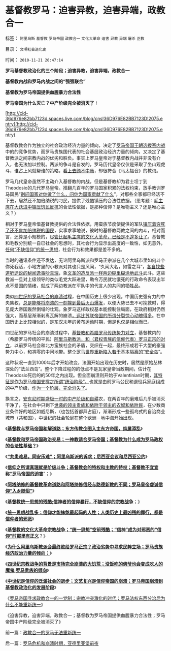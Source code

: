 # 基督教罗马：迫害异教，迫害异端，政教合一

标签： `阿里乌斯` `基督教` `罗马帝国` `政教合一` `文化大革命` `迫害` `异教` `异端` `屠杀` `正教` 

目录： `文明社会进化史`

时间： `2010-11-21 20:47:14`

**罗马基督教政治化的三个阶段；迫害异教，迫害异端，政教合一**

**基督教内战和罗马内战之间的“强强联合”**

**基督教为罗马帝国提供血腥暴力合法性**

**罗马帝国为什么灭亡？中产阶级完全被消灭了**！

[http://cid-36d976e82bb7123d.spaces.live.com/blog/cns!36D976E82BB7123D!2075.entry](http://cid-36d976e82bb7123d.spaces.live.com/blog/cns!36D976E82BB7123D!2075.entry)

基督教教会作为独立的社会政治经济力量的倾向，决定了[罗马帝国王朝选拨赛内战](../../../2010/11/8/孙子为罗马内战开出的赔率；基督教的决定性.md)中的的竞争优势，而罗马贵族国代表的社会基层政治经济力量的倾向，又决定了基督教派之间宗教内战的优劣和胜负。事实上罗马皇帝对于基督教内战并非没有介入，也无法加以控制。两派的争斗是自发的，罗马历代皇帝仅仅是采取了坐山观虎斗，谁占上风就帮谁的策略，[看上去颇不中庸](http://darthvad.blog.sohu.com/132381039.html)，却很符合《马太福音》的教诲。

罗马几代皇帝虽然不主动介入基督教的内战，但是基督教却为君士坦丁到Theodosio的几代罗马皇帝。推翻几百年的罗马国家积累的法权约束，放手教训罗马国民“[别问国家对你做了什么，问你为国家贡献了什么](../../../2010/10/17/唯实求真打破谎言的大厦.md)”，对那些全家都已经活不下去，居然还不加倍纳税的刁民，提供了残酷镇压的合法性依据。（思考题：[毛主席在大跃进中镇压饥民反抗](http://cid-36d976e82bb7123d.spaces.live.com/blog/cns!36D976E82BB7123D!1674.entry)的合法性依据，是那种信仰？是唯物主义？还是唯心主义？）

相对于罗马皇帝借基督教提供的合法性依据，用蛮族节度使提供的军队[镇压着穷死了还不肯加倍纳税的国民](../../../2010/10/2/税负轻还是重？纳税还是保护费？.md)，实事求事地说，彼时的基督教两教之间的内斗，相对而言，还算是小规模的，[尽管比起毛主席的文化大革命，已经是不遑多让了](../../../2010/6/1/文革之祸不在于扣帽子;有人的地方就有帽子.md)。基督教和毛教分别统一自已社会的思想时，其社会行为显示出高度的一致性，如无意外，[任何“不缺信仰”的统一思想](../../../2010/11/9/尤里安背叛基督教的政治意义.md)，社会行为和效果都是差不多的。

当时的通讯条件还不发达，无论阿里乌斯派和罗马正宗派在几个大城市里如何斗个你死我活，小地方里的小教派对其也只是风闻，“久闻大名，如雷之耳”，[各自找些道听途说的秘闻逸事吵真理](../../../2010/4/19/“秘闻秘籍决定论”唯心历史和现实观体现的“国民文化.md)，象[文革的造反派一样两边糊里糊涂地武斗](../../../2010/9/26/罗马城中的“红旗派”和“井岗山派”武斗.md)武斗。这些教派一旦对上级领导的类似毛党大跃进里，勒令万民就地饿死的行政命令表现出半点不爱国的情绪，就成了两边教派在军队中的代言人的共同的牺牲品。

类似[四世纪的罗马社会的崩溃过](../../../2010/11/9/尤里安背叛基督教的政治意义.md)程，在中国历史上很少出现。中国历史强有力的中央集权，[总是能够将崩溃的一刻挨到最后火山爆发](../../../2010/5/17/阻尼原理：堰塞湖爆发性必定超出中央集权处理能力.md)，以便大势已去不可挽救时，得见庞大帝国轰然倒塌的壮观。象罗马这样政权基本能控制住局面，在政府相对仍然强大，而基层渐渐剥离瓦解的崩溃[，远比苏联帝国的所谓分裂惊心动魄得多](../../../2009/2/19/250亿美元望远镜看透苏联崩溃真相.md)。在中国历史上比较相似的，是东汉末年的黄布运动时期，但是也仅是相似而已。

四世纪的罗马社会的崩溃过程中，[基督教和希腊罗马传统势力对立](../../../2010/11/10/为什么基督教最终胜出？.md)，基督教内的（希腊罗马传统的平民）[阿里乌斯教派，和（君权贵族的信仰代表）罗马正宗的对立](../../../2010/11/13/统一的信仰必定出现异端;鲜血凝成普世价值观！.md)，以前罗马社会和北方蛮族社会的矛盾，交织在一起，最终形成若干大型的豪强势力中心，和凋零的中间地带。[整个罗马世界重新陷入若干基本隔离的“安全岛](../../../2010/5/18/中央集权与死亡循环不可分割.md)”。

这种状况一直到1000年后才开始改变，法国开始出现在历史时，居然是原始丛林深处的“法兰西岛”。整个下降过程的的低点不是瓦家皇帝当政期间，估计在Theodosio死后的的50年之内出现。但全面崩溃则开始于Valentinian时期，[其特征是作为罗马帝国支撑之所谓“统治阶级”，](../../../2010/6/3/波斯埃及行省税水平相当于汉初一半.md)也就是由前罗马公民和退役兵家庭组成的中产阶级，[作为一个阶层，完全消失了](../../../2010/6/3/罗马安东尼王朝经济规模是宋朝的3－6倍.md)。

换言之，[安东尼时期盛极一时的中产阶级和自耕](../../../2010/6/3/西班牙行省和拜占庭皇室与宋朝和清朝的税收比较.md)农，在两百年的磨难后几乎被消灭干净了，在社会中只剩下[世袭的领主贵族和依附于领主的农奴和依附民](../../../2010/8/9/罗马的客民和奴隶的区别.md)，在少数商业条件好的地区如威尼斯，（也包括首都拜占庭），渐渐形成一些孤岛式的自治商业城市（共和国），中世纪的社会轮廓在整个欧洲－地中海开始出现。

《[**基督教与罗马帝国和解道路；东方传教企图入主东方帝国，纯属添乱**](../../../2010/11/17/基督教与罗马帝国和解道路.md)》

《[**基督教和罗马帝国政治交易；一神教适合罗马帝国；基督教为什么成为罗马政权的合法性基础？**](../../../2010/11/17/为什么一神教罗马帝国才流行？.md)》

《[**“共患难易，同安乐难”；阿里乌斯派的诉求；尼西亚会议和尼西亚公约**](../../../2010/11/18/基督教“共患难易，同安乐难”和尼西亚信经和正宗.md)》

《[**信仰之所谓真理就是阶级斗争；基督教会的特权和主教的特权；基督教不宜宣称“罗马帝国的迫害**](../../../2010/11/18/基督教的真理和内战，教会的特权.md)”；》

《[**阿塔纳修的基督教革命道路和阿塔纳修信经与路德新教的不同；罗马皇帝虔诚信仰“入乡随俗”**](../../../2010/11/18/基督教空降权威和阿塔纳修信经和路德新教.md)》

《[**基督教统一思想的残酷;信神者的信仰暴行，不缺信仰的宗教战争**](../../../2010/11/19/信神者的暴行，不缺信仰的宗教战争.md)；》

《[**统一思想战乱多；信仰才能抹煞最起码的人性；人类历史上最凶残的罪行，都是信仰者的邪恶**](../../../2010/11/19/统一思想战乱多；只有信仰才能抹煞人性.md)》

《[**基督教的文化大革命宗教战争；“统一思想”空前残酷；“信神”成为对邪恶的“信仰”时那里有正义**](../../../2010/11/19/基督教罗马“统一思想”空前残酷，越来越残酷.md)？》

《[**为什么阿里乌斯教派会最终败给罗马正宗？政治劣势中寻求民粹立场；罗马贵族经济政治力量的倾向；**](../../../2010/11/20/基督教内战为什么阿里乌斯教派失败？.md)》

《[**四世纪宗教战争的背景是市场完全崩溃的大饥荒；没饭吃的佛爷也会变成吃人的魔鬼;罗马贵族的倾向**](../../../2010/11/20/四世纪基督教内战：没饭吃的天使变魔鬼.md)》

《[**中世纪是信仰的泛滥社会的退步；文艺复兴是信仰帝国的崩溃；罗马帝国崩溃到基督教政治化的发展阶段**](../../../2010/11/20/基督教中世纪是信仰的泛滥，社会的退步.md)》

《[罗马帝国寻求政教合一的一党制：宗教冲突激化的时代；罗马法权东西分治后为什么不能重新统一](../../../2010/11/21/政教合一的罗马无法重新统一.md)》

《迫害异教，迫害异端，政教合一；基督教为罗马帝国提供血腥暴力合法性；罗马帝国中产阶级完全被消灭了》



前一篇：[政教合一的罗马无法重新统一](../../../2010/11/21/政教合一的罗马无法重新统一.md)

后一篇：[罗马危机和崩溃时期，亚德里亚堡前夜](../../../2010/11/21/罗马危机和崩溃时期，亚德里亚堡前夜.md)